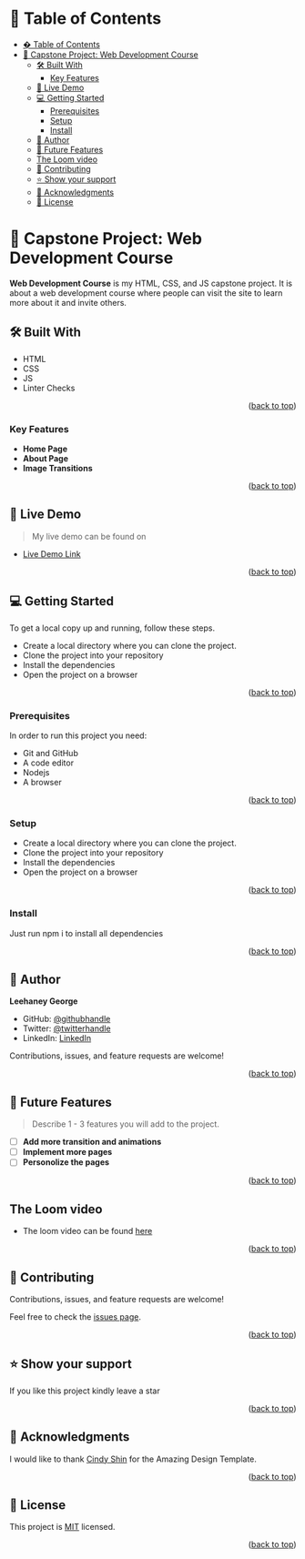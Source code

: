 <a name="readme-top"></a>

<!-- TABLE OF CONTENTS -->

# 📗 Table of Contents

- [� Table of Contents](#-table-of-contents)
- [📖 Capstone Project: Web Development Course  ](#-capstone-project-web-development-course--)
  - [🛠 Built With ](#-built-with-)
    - [Key Features ](#key-features-)
  - [🚀 Live Demo ](#-live-demo-)
  - [💻 Getting Started ](#-getting-started-)
    - [Prerequisites](#prerequisites)
    - [Setup](#setup)
    - [Install](#install)
  - [👥 Author ](#-author-)
  - [🔭 Future Features ](#-future-features-)
  - [The Loom video](#the-loom-video)
  - [🤝 Contributing ](#-contributing-)
  - [⭐️ Show your support ](#️-show-your-support-)
  - [🙏 Acknowledgments ](#-acknowledgments-)
  - [📝 License ](#-license-)

<!-- PROJECT DESCRIPTION -->

# 📖 Capstone Project: Web Development Course  <a name="about-project"></a>


**Web Development Course** is my HTML, CSS, and JS capstone project. It is about a web development course where people can visit the site to learn more about it and invite others.

## 🛠 Built With <a name="built-with"></a>
- HTML
- CSS
- JS
- Linter Checks

<p align="right">(<a href="#readme-top">back to top</a>)</p>

<!-- Features -->

### Key Features <a name="key-features"></a>

- **Home Page**
- **About Page**
- **Image Transitions**

<p align="right">(<a href="#readme-top">back to top</a>)</p>

<!-- LIVE DEMO -->

## 🚀 Live Demo <a name="live-demo"></a>

> My live demo can be found on

- [Live Demo Link](https://leehaney254.github.io/Castapone/)

<p align="right">(<a href="#readme-top">back to top</a>)</p>

<!-- GETTING STARTED -->

## 💻 Getting Started <a name="getting-started"></a>

To get a local copy up and running, follow these steps.

- Create a local directory where you can clone the project.
- Clone the project into your repository
- Install the dependencies
- Open the project on a browser

<p align="right">(<a href="#readme-top">back to top</a>)</p>

### Prerequisites

In order to run this project you need:

- Git and GitHub
- A code editor
- Nodejs
- A browser

<p align="right">(<a href="#readme-top">back to top</a>)</p>

### Setup

- Create a local directory where you can clone the project.
- Clone the project into your repository
- Install the dependencies
- Open the project on a browser

<p align="right">(<a href="#readme-top">back to top</a>)</p>

### Install

Just run npm i to install all dependencies

<p align="right">(<a href="#readme-top">back to top</a>)</p>


<!-- AUTHORS -->

## 👥 Author <a name="author"></a>

**Leehaney George**

- GitHub: [@githubhandle](https://github.com/leehaney254)
- Twitter: [@twitterhandle](https://twitter.com/Lee06785586)
- LinkedIn: [LinkedIn](https://www.linkedin.com/in/leehaney-george-0a4a51178/)

Contributions, issues, and feature requests are welcome!

<p align="right">(<a href="#readme-top">back to top</a>)</p>

<!-- FUTURE FEATURES -->

## 🔭 Future Features <a name="future-features"></a>

> Describe 1 - 3 features you will add to the project.

- [ ] **Add more transition and animations**
- [ ] **Implement more pages**
- [ ] **Personolize the pages**

<p align="right">(<a href="#readme-top">back to top</a>)</p>


## The Loom video<a name="Loom"></a>
- The loom video can be found [here](https://www.loom.com/share/92373ae78f754bba9b12f901270c08c6)

<p align="right">(<a href="#readme-top">back to top</a>)</p>

<!-- CONTRIBUTING -->

## 🤝 Contributing <a name="contributing"></a>

Contributions, issues, and feature requests are welcome!

Feel free to check the [issues page](https://github.com/leehaney254/Castapone/issues).

<p align="right">(<a href="#readme-top">back to top</a>)</p>

<!-- SUPPORT -->

## ⭐️ Show your support <a name="support"></a>

If you like this project kindly leave a star

<p align="right">(<a href="#readme-top">back to top</a>)</p>

<!-- ACKNOWLEDGEMENTS -->

## 🙏 Acknowledgments <a name="acknowledgements"></a>

I would like to thank [Cindy Shin](https://www.behance.net/adagio07) for the Amazing Design Template.

<p align="right">(<a href="#readme-top">back to top</a>)</p>


<!-- LICENSE -->

## 📝 License <a name="license"></a>

This project is [MIT](./LICENSE) licensed.

<p align="right">(<a href="#readme-top">back to top</a>)</p>
